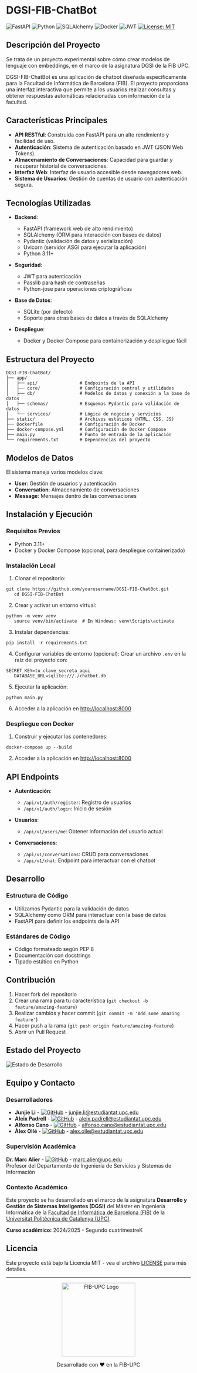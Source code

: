 ﻿# DGSI-FIB-ChatBot

![FastAPI](https://img.shields.io/badge/FastAPI-009688?style=for-the-badge&logo=fastapi&logoColor=white)
![Python](https://img.shields.io/badge/Python-3776AB?style=for-the-badge&logo=python&logoColor=white)
![SQLAlchemy](https://img.shields.io/badge/SQLAlchemy-CC2927?style=for-the-badge&logo=sqlite&logoColor=white)
![Docker](https://img.shields.io/badge/Docker-2496ED?style=for-the-badge&logo=docker&logoColor=white)
![JWT](https://img.shields.io/badge/JWT-000000?style=for-the-badge&logo=jsonwebtokens&logoColor=white)
[![License: MIT](https://img.shields.io/badge/License-MIT-yellow.svg?style=for-the-badge)](https://opensource.org/licenses/MIT)

## Descripción del Proyecto

Se trata de un proyecto experimental sobre cómo crear modelos de lenguaje con embeddings, en el marco de la asignatura DGSI de la FIB UPC.

DGSI-FIB-ChatBot es una aplicación de chatbot diseñada específicamente para la Facultad de Informática de Barcelona (FIB). El proyecto proporciona una interfaz interactiva que permite a los usuarios realizar consultas y obtener respuestas automáticas relacionadas con información de la facultad.

## Características Principales

- **API RESTful**: Construida con FastAPI para un alto rendimiento y facilidad de uso.
- **Autenticación**: Sistema de autenticación basado en JWT (JSON Web Tokens).
- **Almacenamiento de Conversaciones**: Capacidad para guardar y recuperar historial de conversaciones.
- **Interfaz Web**: Interfaz de usuario accesible desde navegadores web.
- **Sistema de Usuarios**: Gestión de cuentas de usuario con autenticación segura.

## Tecnologías Utilizadas

- **Backend**: 
  - FastAPI (framework web de alto rendimiento)
  - SQLAlchemy (ORM para interacción con bases de datos)
  - Pydantic (validación de datos y serialización)
  - Uvicorn (servidor ASGI para ejecutar la aplicación)
  - Python 3.11+

- **Seguridad**:
  - JWT para autenticación
  - Passlib para hash de contraseñas
  - Python-jose para operaciones criptográficas

- **Base de Datos**:
  - SQLite (por defecto)
  - Soporte para otras bases de datos a través de SQLAlchemy

- **Despliegue**:
  - Docker y Docker Compose para containerización y despliegue fácil

## Estructura del Proyecto

```
DGSI-FIB-ChatBot/
├── app/
│   ├── api/                # Endpoints de la API 
│   ├── core/               # Configuración central y utilidades
│   ├── db/                 # Modelos de datos y conexión a la base de datos
│   ├── schemas/            # Esquemas Pydantic para validación de datos
│   └── services/           # Lógica de negocio y servicios
├── static/                 # Archivos estáticos (HTML, CSS, JS)
├── Dockerfile              # Configuración de Docker
├── docker-compose.yml      # Configuración de Docker Compose
├── main.py                 # Punto de entrada de la aplicación
└── requirements.txt        # Dependencias del proyecto
```

## Modelos de Datos

El sistema maneja varios modelos clave:
- **User**: Gestión de usuarios y autenticación
- **Conversation**: Almacenamiento de conversaciones
- **Message**: Mensajes dentro de las conversaciones

## Instalación y Ejecución

### Requisitos Previos
- Python 3.11+
- Docker y Docker Compose (opcional, para despliegue containerizado)

### Instalación Local

1. Clonar el repositorio:
```shell script
git clone https://github.com/yourusername/DGSI-FIB-ChatBot.git
   cd DGSI-FIB-ChatBot
```

2. Crear y activar un entorno virtual:
```shell script
python -m venv venv
   source venv/bin/activate  # En Windows: venv\Scripts\activate
```

3. Instalar dependencias:
```shell script
pip install -r requirements.txt
```

4. Configurar variables de entorno (opcional):
   Crear un archivo `.env` en la raíz del proyecto con:
```
SECRET_KEY=tu_clave_secreta_aqui
   DATABASE_URL=sqlite:///./chatbot.db
```

5. Ejecutar la aplicación:
```shell script
python main.py
```

6. Acceder a la aplicación en [http://localhost:8000](http://localhost:8000)

### Despliegue con Docker

1. Construir y ejecutar los contenedores:
```shell script
docker-compose up --build
```

2. Acceder a la aplicación en [http://localhost:8000](http://localhost:8000)

## API Endpoints

- **Autenticación**:
  - `/api/v1/auth/register`: Registro de usuarios
  - `/api/v1/auth/login`: Inicio de sesión

- **Usuarios**:
  - `/api/v1/users/me`: Obtener información del usuario actual

- **Conversaciones**:
  - `/api/v1/conversations`: CRUD para conversaciones
  - `/api/v1/chat`: Endpoint para interactuar con el chatbot

## Desarrollo

### Estructura de Código
- Utilizamos Pydantic para la validación de datos
- SQLAlchemy como ORM para interactuar con la base de datos
- FastAPI para definir los endpoints de la API

### Estándares de Código
- Código formateado según PEP 8
- Documentación con docstrings
- Tipado estático en Python

## Contribución

1. Hacer fork del repositorio
2. Crear una rama para tu característica (`git checkout -b feature/amazing-feature`)
3. Realizar cambios y hacer commit (`git commit -m 'Add some amazing feature'`)
4. Hacer push a la rama (`git push origin feature/amazing-feature`)
5. Abrir un Pull Request

## Estado del Proyecto

![Estado de Desarrollo](https://img.shields.io/badge/Estado-En%20Desarrollo-yellow?style=for-the-badge)

## Equipo y Contacto

### Desarrolladores
* **Junjie Li** - [![GitHub](https://img.shields.io/badge/GitHub-junjielyu13-181717?style=flat-square&logo=github)](https://github.com/junjielyu13) - junjie.li@estudiantat.upc.edu
* **Aleix Padrell** - [![GitHub](https://img.shields.io/badge/GitHub-aleixpg-181717?style=flat-square&logo=github)](https://github.com/aleixpg) - aleix.padrell@estudiantat.upc.edu
* **Alfonso Cano** - [![GitHub](https://img.shields.io/badge/GitHub-Alfons0Cano-181717?style=flat-square&logo=github)](https://github.com/Alfons0Cano) - alfonso.cano@estudiantat.upc.edu
* **Àlex Ollé** - [![GitHub](https://img.shields.io/badge/GitHub-aolle99-181717?style=flat-square&logo=github)](https://github.com/aolle99) - alex.olle@estudiantat.upc.edu

### Supervisión Académica
**Dr. Marc Alier** - [![GitHub](https://img.shields.io/badge/GitHub-granludo-181717?style=flat-square&logo=github)](https://github.com/granludo) - marc.alier@upc.edu  
Profesor del Departamento de Ingeniería de Servicios y Sistemas de Información

### Contexto Académico
Este proyecto se ha desarrollado en el marco de la asignatura **Desarrollo y Gestión de Sistemas Inteligentes (DGSI)** del Máster en Ingeniería Informática de la [Facultad de Informática de Barcelona (FIB)](https://www.fib.upc.edu/) de la [Universitat Politècnica de Catalunya (UPC)](https://www.upc.edu/).

**Curso académico:** 2024/2025 - Segundo cuatrimestreK

## Licencia

Este proyecto está bajo la Licencia MIT - vea el archivo [LICENSE](LICENSE) para más detalles.

---

<div align="center">
  <img src="https://dse.upc.edu/es/logosfooter-es/fib/@@images/image-400-f2beea873ec10b898a274f29520bed2c.png" alt="FIB-UPC Logo" width="200"/>
  <p>Desarrollado con ❤️ en la FIB-UPC</p>
</div>